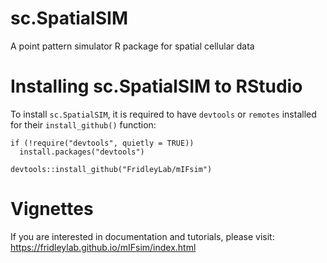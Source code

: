 # sc.SpatialSIM

A point pattern simulator R package for spatial cellular data

# Installing sc.SpatialSIM to RStudio

To install `sc.SpatialSIM`, it is required to have `devtools` or `remotes` installed for their `install_github()` function:

```{r}
if (!require("devtools", quietly = TRUE))
  install.packages("devtools")

devtools::install_github("FridleyLab/mIFsim")
```

# Vignettes

If you are interested in documentation and tutorials, please visit: https://fridleylab.github.io/mIFsim/index.html 
